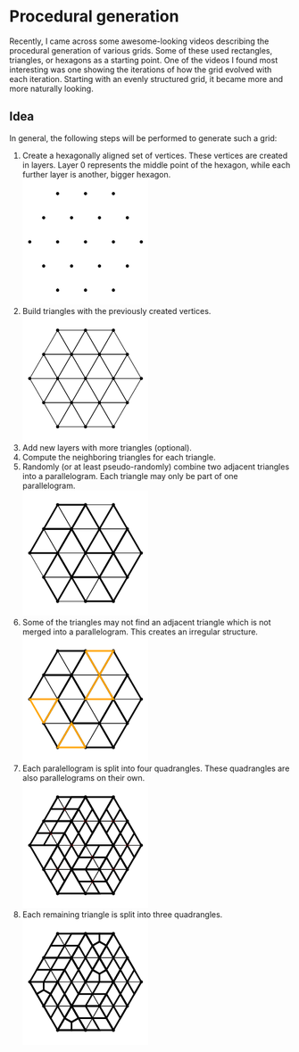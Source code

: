 # Procedural generation

Recently, I came across some awesome-looking videos describing the procedural generation of various grids. Some of these used rectangles, triangles, or hexagons as a starting point. One of the videos I found most interesting was one showing the iterations of how the grid evolved with each iteration. Starting with an evenly structured grid, it became more and more naturally looking. 

## Idea

In general, the following steps will be performed to generate such a grid:

1. Create a hexagonally aligned set of vertices. These vertices are created in layers. Layer 0 represents the middle point of the hexagon, while each further layer is another, bigger hexagon.      
   ![Set of hexagonally aligned vertices in a set of layers](/example/010_vertices.png "Set of hexagonally aligned vertices in a set of layers")  
2. Build triangles with the previously created vertices.   
   ![Triangles connecting the previously created vertices](/example/010_triangles.png "Triangles connecting the previously created vertices")  
3. Add new layers with more triangles (optional). 
4. Compute the neighboring triangles for each triangle.
5. Randomly (or at least pseudo-randomly) combine two adjacent triangles into a parallelogram. Each triangle may only be part of one parallelogram.   
   ![Parallelograms merging two triangles](/example/010_parallelogram.png "Parallelograms merging two triangles") 
6. Some of the triangles may not find an adjacent triangle which is not merged into a parallelogram. This creates an irregular structure.   
    ![Unmerged triangles highlighted in orange color](/example/010_unmerged.png "Unmerged triangles highlighted in orange color") 
7. Each paralellogram is split into four quadrangles. These quadrangles are also parallelograms on their own.  
    ![Split parallelograms into 4 same-sized shapes](/example/010_patch-1.png "Split parallelograms into 4 same-sized shapes") 
8. Each remaining triangle is split into three quadrangles.  
   ![Split unmerged triangles into 3 same-sized shapes](/example/010_patch-2.png "Split unmerged triangles into 3 same-sized shapes") 
